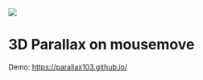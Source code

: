 ﻿![](https://s8.hostingkartinok.com/uploads/images/2017/11/e518d11fd16ca2a706a252bce90badf2.png)


# 3D Parallax on mousemove

Demo: https://parallax103.github.io/
